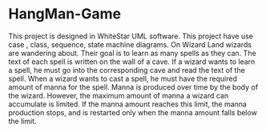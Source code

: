 # HangMan-Game
This project is designed in WhiteStar UML software. This project have use case , class, sequence, state machine diagrams. On Wizard Land wizards are wandering about. Their goal is to learn as many spells as they can. The text of each spell is written on the wall of a cave. If a wizard wants to learn a spell, he must go into the corresponding cave and read the text of the spell. When a wizard wants to cast a spell, he must have the required amount of manna for the spell. Manna is produced over time by the body of the wizard. However, the maximum amount of manna a wizard can accumulate is limited. If the manna amount reaches this limit, the manna production stops, and is restarted only when the manna amount falls below the limit.
